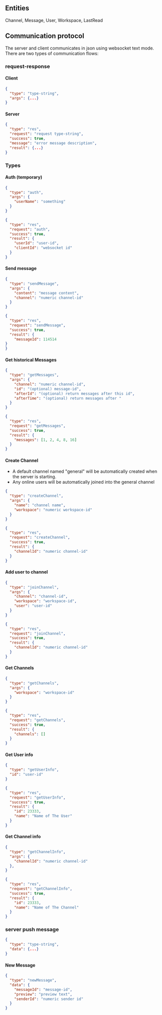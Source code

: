 ## Entities
Channel, Message, User, Workspace, LastRead

## Communication protocol
The server and client communicates in json using websocket text mode. There are two types of communication flows:
### request-response
#### Client
```json
{
  "type": "type-string",
  "args": {...}
}
```
#### Server
```json
{
  "type": "res",
  "request": "request type-string",
  "success": true,
  "message": "error message description",
  "result": {...}
}
```


### Types
#### Auth (temporary)
```json
{
  "type": "auth",
  "args": {
    "userName": "something"
  }
}
```
```json
{
  "type": "res",
  "request": "auth",
  "success": true,
  "result": {
    "userId": "user-id",
    "clientId": "websocket id"
  }
}
```

#### Send message
```json
{
  "type": "sendMessage",
  "args": {
    "content": "message content",
    "channel": "numeric channel-id"
  }
}
```
```json
{
  "type": "res",
  "request": "sendMessage",
  "success": true,
  "result": {
    "messageId": 114514
}
}
```

#### Get historical Messages
```json
{
  "type": "getMessages",
  "args": {
    "channel": "numeric channel-id",
    "id": "(optional) message-id",
    "afterId": "(optional) return messages after this id",
    "afterTime": "(optional) return messages after "
  }
}
```
```json
{
  "type": "res",
  "request": "getMessages",
  "success": true,
  "result": {
    "messages": [1, 2, 4, 8, 16]
  }
}
```

#### Create Channel
* A default channel named "general" will be automatically created when the server is starting.
* Any online users will be automatically joined into the general channel
```json
{
  "type": "createChannel",
  "args": {
    "name": "channel name",
    "workspace": "numeric workspace-id"
  }
}
```
```json
{
  "type": "res",
  "request": "createChannel",
  "success": true,
  "result": {
    "channelId": "numeric channel-id"
  }
}
```

#### Add user to channel
```json
{
  "type": "joinChannel",
  "args": {
    "channel": "channel-id",
    "workspace": "workspace-id",
    "user": "user-id"
  }
}
```
```json
{
  "type": "res",
  "request": "joinChannel",
  "success": true,
  "result": {
    "channelId": "numeric channel-id"
  }
}
```

#### Get Channels
```json
{
  "type": "getChannels",
  "args": {
    "workspace": "workspace-id"
  }
}
```
```json
{
  "type": "res",
  "request": "getChannels",
  "success": true,
  "result": {
    "channels": []
  }
}
```

#### Get User info
```json
{
  "type": "getUserInfo",
  "id": "user-id"
}
```
```json
{
  "type": "res",
  "request": "getUserInfo",
  "success": true,
  "result": {
    "id": 23333,
    "name": "Name of The User"
  }
}
```
#### Get Channel info

```json
{
  "type": "getChannelInfo",
  "args": {
    "channelId": "numeric channel-id"
  },
}
```
```json
{
  "type": "res",
  "request": "getChannelInfo",
  "success": true,
  "result": {
    "id": 23333,
    "name": "Name of The Channel"
  }
}
```

### server push message
```json
{
  "type": "type-string",
  "data": {...}
}
```

#### New Message
```json
{
  "type": "newMessage",
  "data": {
    "messageId": "message-id",
    "preview": "preview text",
    "senderId": "numeric sender id"
  }
}
```


